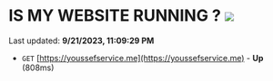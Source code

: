 # IS MY WEBSITE RUNNING ? [![](https://img.shields.io/static/v1?label=Sponsor&message=%E2%9D%A4&logo=GitHub&color=%23fe8e86)](https://github.com/sponsors/<username>)

Last updated: **9/21/2023, 11:09:29 PM**

- `GET` [https://youssefservice.me](https://youssefservice.me) - **Up** (808ms)
